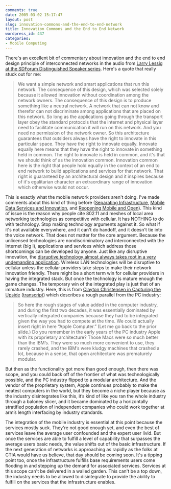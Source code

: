 ```yaml
---
comments: true
date: 2005-03-02 15:17:47
layout: post
slug: innovation-commons-and-the-end-to-end-network
title: Innovation Commons and the End to End Network
wordpress_id: 437
categories:
- Mobile Computing
---
```


There's an excellent bit of commentary about innovation and the end to end design principle of interconnected networks in the audio from [Larry Lessig at the SDForum Distinguished Speaker series](http://www.itconversations.com/shows/detail349.html). Here's a quote that really stuck out for me:




> We want a simple network and smart applications that run this network. The consequence of this design, which was selected solely because it allowed innovation without coordination among the network owners. The consequence of this design is to produce something like a neutral network. A network that can not know and therefor can not discriminate among applications that are placed on this network. So long as the applications going through the transport layer obey the standard protocols that the internet and physical layer need to facilitate communication it will run on this network. And you need no permission of the network owner. So this architecture guarantees that outsiders always have the right to innovate in this particular space. They have the right to innovate equally. Innovate equally here means that they have the right to innovate in something held in common. The right to innovate is held in common, and it's that we should think of as the innovation common. Innovation common here is the right that people hold equally in the context of an end to end network to build applications and services for that network. That right is guaranteed by an architectural design and it inspires because of it's egalitarian character an extraordinary range of innovation which otherwise would not occur.




This is exactly what the mobile network providers aren't doing. I've made comments about this kind of thing before ([Separating Infrastructure](http://www.bitsplitter.net/blog/?p=239), [Mobile Data Services and Innovation](http://www.bitsplitter.net/blog/?p=275), and [Reopening Mobile and Open](http://www.bitsplitter.net/blog/?p=385)). This kind of issue is the reason why people cite 802.11 and meshes of local area networking technologies as competitive with cellular. It has NOTHING to do with technology. Stop making technology arguments against it. So what if it's not available everywhere, and it can't do handoff, and it doesn't tie into the voice network. That does not matter for the core argument. Because the unlicensed technologies are nondiscriminatory and interconnected with the Internet (big I), applications and services which address those shortcomings can be developed by anyone. Just like any disruptive innovation, the [disruptive technology almost always takes root in a very undemanding application](http://www.cio.com/archive/040101/disruption.html). Wireless LAN technologies will be disruptive to cellular unless the cellular providers take steps to make their network innovation friendly. There might be a short term win for cellular providers in having the integrated stack. But once the technology is mature enough the game changes. The temporary win of the integrated play is just that of an immature industry. Here, this is from [Clayton Christensen in Capturing the Upside](http://www.itconversations.com/shows/detail135.html) ([transcript](http://www.itconversations.com/transcripts/135/transcript-print135-1.html)) which describes a rough parallel from the PC industry:




> So here the rough stages of value added in the computer industry, and during the first two decades, it was essentially dominated by vertically integrated companies because they had to be integrated given the way you had to compete at the time.  We could actually insert right in here “Apple Computer.”  (Let me go back to the prior slide.)  Do you remember in the early years of the PC industry Apple with its proprietary architecture?  Those Macs were so much better than the IBM’s.  They were so much more convenient to use, they rarely crashed, and the IBM’s were kludgy machines that crashed a lot, because in a sense, that open architecture was prematurely modular.

But then as the functionality got more than good enough, then there was scope, and you could back off of the frontier of what was technologically possible, and the PC industry flipped to a modular architecture.  And the vendor of the proprietary system, Apple continues probably to make the neatest computers in the world, but they become a niche player because as the industry disintegrates like this, it’s kind of like you ran the whole industry through a baloney slicer, and it became dominated by a horizontally stratified population of independent companies who could work together at arm’s length interfacing by industry standards.




The integration of the mobile industry is essential at this point because the services mostly suck. They're not good enough yet, and even the best of services leave the average user confounded and the expert user livid. But once the services are able to fulfill a level of capability that surpasses the average users basic needs, the value shifts out of the basic infrastructure. If the next generation of networks is approaching as rapidly as the folks at CTIA would have us believe, that day should be coming soon. It's a tipping point too, once the infrastructure fulfills base requirements users come flooding in and stepping up the demand for associated services. Services at this scope can't be delivered in a walled garden. This can't be a top down, the industry needs to be allowed to disintegrate to provide the ability to fulfill on the services that the infrastructure enables.

